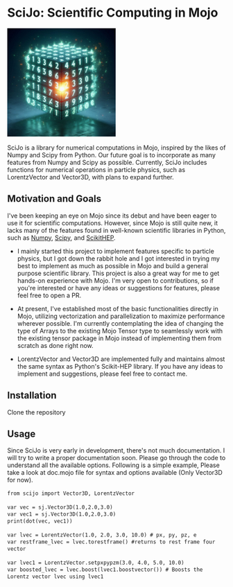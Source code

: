 # SciJo: Scientific Computing in Mojo

<img src="extras/SciJo.jpeg" alt="logo" width="250"/>

SciJo is a library for numerical computations in Mojo, inspired by the likes of Numpy and Scipy from Python. Our future goal is to incorporate as many features from Numpy and Scipy as possible. Currently, SciJo includes functions for numerical operations in particle physics, such as LorentzVector and Vector3D, with plans to expand further.

## Motivation and Goals

I've been keeping an eye on Mojo since its debut and have been eager to use it for scientific computations. However, since Mojo is still quite new, it lacks many of the features found in well-known scientific libraries in Python, such as [Numpy](https://numpy.org), [Scipy](https://scipy.org), and [ScikitHEP](https://scikit-hep.org). 

* I mainly started this project to implement features specific to particle physics, but I got down the rabbit hole and I got interested in trying my best to implement as much as possible in Mojo and build a general purpose scientific library. This project is also a great way for me to get hands-on experience with Mojo. I'm very open to contributions, so if you're interested or have any ideas or suggestions for features, please feel free to open a PR.

* At present, I've established most of the basic functionalities directly in Mojo, utilizing vectorization and parallelization to maximize performance wherever possible. I'm currently contemplating the idea of changing the type of Arrays to the existing Mojo Tensor type to seamlessly work with the existing tensor package in Mojo instead of implementing them from scratch as done right now. 

* LorentzVector and Vector3D are implemented fully and maintains almost the same syntax as Python's Scikit-HEP library. If you have any ideas to implement and suggestions, please feel free to contact me. 

## Installation

Clone the repository

## Usage

Since SciJo is very early in development, there's not much documentation. I will try to write a proper documentation soon. Please go through the code to understand all the available options. Following is a simple example, Please take a look at doc.mojo file for syntax and options available (Only Vector3D for now).

```
from scijo import Vector3D, LorentzVector

var vec = sj.Vector3D(1.0,2.0,3.0)
var vec1 = sj.Vector3D(1.0,2.0,3.0)
print(dot(vec, vec1))

var lvec = LorentzVector(1.0, 2.0, 3.0, 10.0) # px, py, pz, e
var restframe_lvec = lvec.torestframe() #returns to rest frame four vector

var lvec1 = LorentzVector.setpxpypzm(3.0, 4.0, 5.0, 10.0)
var boosted_lvec = lvec.boost(lvec1.boostvector()) # Boosts the Lorentz vector lvec using lvec1
```

